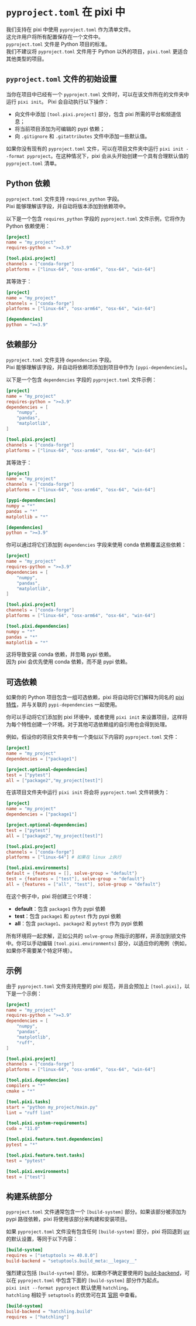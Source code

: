 # `pyproject.toml` 在 pixi 中

我们支持在 pixi 中使用 `pyproject.toml` 作为清单文件。  
这允许用户将所有配置保存在一个文件中。  
`pyproject.toml` 文件是 Python 项目的标准。  
我们不建议将 `pyproject.toml` 文件用于 Python 以外的项目，`pixi.toml` 更适合其他类型的项目。

## `pyproject.toml` 文件的初始设置

当你在项目中已经有一个 `pyproject.toml` 文件时，可以在该文件所在的文件夹中运行 `pixi init`。 Pixi 会自动执行以下操作：

- 向文件中添加 `[tool.pixi.project]` 部分，包含 pixi 所需的平台和频道信息；
- 将当前项目添加为可编辑的 pypi 依赖；
- 向 `.gitignore` 和 `.gitattributes` 文件中添加一些默认值。

如果你没有现有的 `pyproject.toml` 文件，可以在项目文件夹中运行 `pixi init --format pyproject`。在这种情况下，pixi 会从头开始创建一个具有合理默认值的 `pyproject.toml` 清单。

## Python 依赖

`pyproject.toml` 文件支持 `requires_python` 字段。  
Pixi 能够理解该字段，并自动将版本添加到依赖项中。

以下是一个包含 `requires_python` 字段的 `pyproject.toml` 文件示例，它将作为 Python 依赖使用：

```toml title="pyproject.toml"
[project]
name = "my_project"
requires-python = ">=3.9"

[tool.pixi.project]
channels = ["conda-forge"]
platforms = ["linux-64", "osx-arm64", "osx-64", "win-64"]
```

其等效于：

```toml title="equivalent pixi.toml"
[project]
name = "my_project"
channels = ["conda-forge"]
platforms = ["linux-64", "osx-arm64", "osx-64", "win-64"]

[dependencies]
python = ">=3.9"
```

## 依赖部分

`pyproject.toml` 文件支持 `dependencies` 字段。  
Pixi 能够理解该字段，并自动将依赖项添加到项目中作为 `[pypi-dependencies]`。

以下是一个包含 `dependencies` 字段的 `pyproject.toml` 文件示例：

```toml title="pyproject.toml"
[project]
name = "my_project"
requires-python = ">=3.9"
dependencies = [
    "numpy",
    "pandas",
    "matplotlib",
]

[tool.pixi.project]
channels = ["conda-forge"]
platforms = ["linux-64", "osx-arm64", "osx-64", "win-64"]
```

其等效于：

```toml title="equivalent pixi.toml"
[project]
name = "my_project"
channels = ["conda-forge"]
platforms = ["linux-64", "osx-arm64", "osx-64", "win-64"]

[pypi-dependencies]
numpy = "*"
pandas = "*"
matplotlib = "*"

[dependencies]
python = ">=3.9"
```

你可以通过将它们添加到 `dependencies` 字段来使用 conda 依赖覆盖这些依赖：

```toml title="pyproject.toml"
[project]
name = "my_project"
requires-python = ">=3.9"
dependencies = [
    "numpy",
    "pandas",
    "matplotlib",
]

[tool.pixi.project]
channels = ["conda-forge"]
platforms = ["linux-64", "osx-arm64", "osx-64", "win-64"]

[tool.pixi.dependencies]
numpy = "*"
pandas = "*"
matplotlib = "*"
```

这将导致安装 conda 依赖，并忽略 pypi 依赖。  
因为 pixi 会优先使用 conda 依赖，而不是 pypi 依赖。

## 可选依赖

如果你的 Python 项目包含一组可选依赖，pixi 将自动将它们解释为同名的 [pixi 特性](../reference/project_configuration.md#feature-environments)，并与关联的 `pypi-dependencies` 一起使用。

你可以手动将它们添加到 pixi 环境中，或者使用 `pixi init` 来设置项目，这样将为每个特性创建一个环境。对于其他可选依赖组的自引用也会得到处理。

例如，假设你的项目文件夹中有一个类似以下内容的 `pyproject.toml` 文件：

```toml
[project]
name = "my_project"
dependencies = ["package1"]

[project.optional-dependencies]
test = ["pytest"]
all = ["package2","my_project[test]"]
```

在该项目文件夹中运行 `pixi init` 将会将 `pyproject.toml` 文件转换为：

```toml
[project]
name = "my_project"
dependencies = ["package1"]

[project.optional-dependencies]
test = ["pytest"]
all = ["package2","my_project[test]"]

[tool.pixi.project]
channels = ["conda-forge"]
platforms = ["linux-64"] # 如果在 linux 上执行

[tool.pixi.environments]
default = {features = [], solve-group = "default"}
test = {features = ["test"], solve-group = "default"}
all = {features = ["all", "test"], solve-group = "default"}
```

在这个例子中，pixi 将创建三个环境：

- **default**：包含 `package1` 作为 pypi 依赖
- **test**：包含 `package1` 和 `pytest` 作为 pypi 依赖
- **all**：包含 `package1`、`package2` 和 `pytest` 作为 pypi 依赖

所有环境将一起求解，正如公共的 `solve-group` 所指示的那样，并添加到锁文件中。你可以手动编辑 `[tool.pixi.environments]` 部分，以适应你的用例（例如，如果你不需要某个特定环境）。

## 示例

由于 `pyproject.toml` 文件支持完整的 pixi 规范，并且会预加上 `[tool.pixi]`，以下是一个示例：

```toml title="pyproject.toml"
[project]
name = "my_project"
requires-python = ">=3.9"
dependencies = [
    "numpy",
    "pandas",
    "matplotlib",
    "ruff",
]

[tool.pixi.project]
channels = ["conda-forge"]
platforms = ["linux-64", "osx-arm64", "osx-64", "win-64"]

[tool.pixi.dependencies]
compilers = "*"
cmake = "*"

[tool.pixi.tasks]
start = "python my_project/main.py"
lint = "ruff lint"

[tool.pixi.system-requirements]
cuda = "11.0"

[tool.pixi.feature.test.dependencies]
pytest = "*"

[tool.pixi.feature.test.tasks]
test = "pytest"

[tool.pixi.environments]
test = ["test"]
```

## 构建系统部分

`pyproject.toml` 文件通常包含一个 `[build-system]` 部分。如果该部分被添加为 pypi 路径依赖，pixi 将使用该部分来构建和安装项目。

如果 `pyproject.toml` 文件没有包含任何 `[build-system]` 部分，pixi 将回退到 [uv](https://github.com/astral-sh/uv) 的默认设置，等同于以下内容：

```toml title="pyproject.toml"
[build-system]
requires = ["setuptools >= 40.8.0"]
build-backend = "setuptools.build_meta:__legacy__"
```

强烈建议包括 `[build-system]` 部分。如果你不确定要使用的 [build-backend](https://packaging.python.org/en/latest/tutorials/packaging-projects/#choosing-build-backend)，可以在 `pyproject.toml` 中包含下面的 `[build-system]` 部分作为起点。  
`pixi init --format pyproject` 默认使用 `hatchling`。  
`hatchling` 相较于 `setuptools` 的优势可在其 [官网](https://hatch.pypa.io/latest/why/#build-backend) 中查看。

```toml title="pyproject.toml"
[build-system]
build-backend = "hatchling.build"
requires = ["hatchling"]
```
